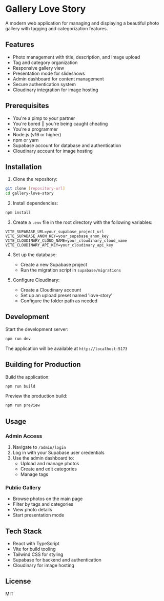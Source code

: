 # Gallery Love Story

A modern web application for managing and displaying a beautiful photo gallery with tagging and categorization features.

## Features

- Photo management with title, description, and image upload
- Tag and category organization
- Responsive gallery view
- Presentation mode for slideshows
- Admin dashboard for content management
- Secure authentication system
- Cloudinary integration for image hosting

## Prerequisites
- You're a pimp to your partner 
- You're bored || you're being caught cheating
- You're a programmer
- Node.js (v16 or higher)
- npm or yarn
- Supabase account for database and authentication
- Cloudinary account for image hosting

## Installation

1. Clone the repository:
```bash
git clone [repository-url]
cd gallery-love-story
```

2. Install dependencies:
```bash
npm install
```

3. Create a `.env` file in the root directory with the following variables:
```env
VITE_SUPABASE_URL=your_supabase_project_url
VITE_SUPABASE_ANON_KEY=your_supabase_anon_key
VITE_CLOUDINARY_CLOUD_NAME=your_cloudinary_cloud_name
VITE_CLOUDINARY_API_KEY=your_cloudinary_api_key
```

4. Set up the database:
   - Create a new Supabase project
   - Run the migration script in `supabase/migrations`

5. Configure Cloudinary:
   - Create a Cloudinary account
   - Set up an upload preset named 'love-story'
   - Configure the folder path as needed

## Development

Start the development server:
```bash
npm run dev
```

The application will be available at `http://localhost:5173`

## Building for Production

Build the application:
```bash
npm run build
```

Preview the production build:
```bash
npm run preview
```

## Usage

### Admin Access
1. Navigate to `/admin/login`
2. Log in with your Supabase user credentials
3. Use the admin dashboard to:
   - Upload and manage photos
   - Create and edit categories
   - Manage tags

### Public Gallery
- Browse photos on the main page
- Filter by tags and categories
- View photo details
- Start presentation mode

## Tech Stack

- React with TypeScript
- Vite for build tooling
- Tailwind CSS for styling
- Supabase for backend and authentication
- Cloudinary for image hosting

## License

MIT